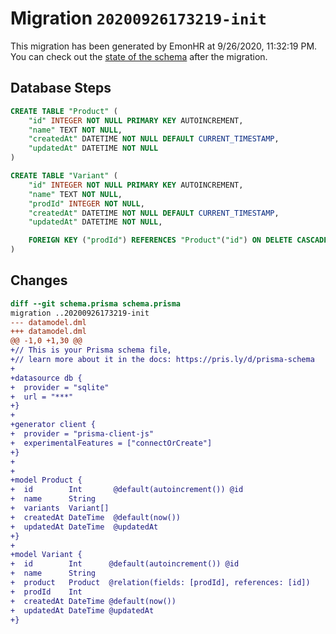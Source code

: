# Migration `20200926173219-init`

This migration has been generated by EmonHR at 9/26/2020, 11:32:19 PM.
You can check out the [state of the schema](./schema.prisma) after the migration.

## Database Steps

```sql
CREATE TABLE "Product" (
    "id" INTEGER NOT NULL PRIMARY KEY AUTOINCREMENT,
    "name" TEXT NOT NULL,
    "createdAt" DATETIME NOT NULL DEFAULT CURRENT_TIMESTAMP,
    "updatedAt" DATETIME NOT NULL
)

CREATE TABLE "Variant" (
    "id" INTEGER NOT NULL PRIMARY KEY AUTOINCREMENT,
    "name" TEXT NOT NULL,
    "prodId" INTEGER NOT NULL,
    "createdAt" DATETIME NOT NULL DEFAULT CURRENT_TIMESTAMP,
    "updatedAt" DATETIME NOT NULL,

    FOREIGN KEY ("prodId") REFERENCES "Product"("id") ON DELETE CASCADE ON UPDATE CASCADE
)
```

## Changes

```diff
diff --git schema.prisma schema.prisma
migration ..20200926173219-init
--- datamodel.dml
+++ datamodel.dml
@@ -1,0 +1,30 @@
+// This is your Prisma schema file,
+// learn more about it in the docs: https://pris.ly/d/prisma-schema
+
+datasource db {
+  provider = "sqlite"
+  url = "***"
+}
+
+generator client {
+  provider = "prisma-client-js"
+  experimentalFeatures = ["connectOrCreate"]
+}
+
+
+model Product {
+  id        Int       @default(autoincrement()) @id
+  name      String
+  variants  Variant[]
+  createdAt DateTime  @default(now())
+  updatedAt DateTime  @updatedAt
+}
+
+model Variant {
+  id        Int      @default(autoincrement()) @id
+  name      String
+  product   Product  @relation(fields: [prodId], references: [id])
+  prodId    Int
+  createdAt DateTime @default(now())
+  updatedAt DateTime @updatedAt
+}
```


